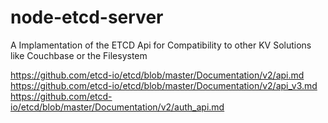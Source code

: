 # node-etcd-server
A Implamentation of the ETCD Api for Compatibility to other KV Solutions like Couchbase or the Filesystem


https://github.com/etcd-io/etcd/blob/master/Documentation/v2/api.md
https://github.com/etcd-io/etcd/blob/master/Documentation/v2/api_v3.md
https://github.com/etcd-io/etcd/blob/master/Documentation/v2/auth_api.md
